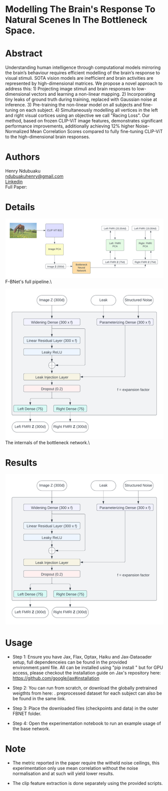 # Modelling The Brain's Response To Natural Scenes In The Bottleneck Space.

# Abstract 
Understanding human intelligence through computational models mirroring the brain’s behaviour requires efficient modelling of the brain’s response to visual stimuli. SOTA vision models are inefficient and brain activities are represented by high-dimensional matrices. We propose a novel approach to address this: 1) Projecting image stimuli and brain responses to low-dimensional vectors and learning a non-linear mapping. 2) Incorporating tiny leaks of ground truth during training, replaced with Gaussian noise at inference. 3) Pre-training the non-linear model on all subjects and fine-tuning on each subject. 4) Simultaneously modelling all vertices in the left and right visual cortices using an objective we call "Racing Loss". Our method, based on frozen CLIP-ViT image features, demonstrates significant performance improvements, additionally achieving 12% higher Noise-Normalized Mean Correlation Scores compared to fully fine-tuning CLIP-ViT to the high-dimensional brain responses.

# Authors
Henry Ndubuaku\
ndubuakuhenry@gmail.com\
[Linkedin](https://www.linkedin.com/in/henry-ndubuaku-7b6350b8/)\
Full Paper: 

# Details
![Alt text](/images/bottleneck.png "Diagram")
F-BNet's full pipeline.\

![Alt text](/images/network.png "Diagram")
The internals of the bottleneck network.\

# Results
![Alt text](/images/network.png "Diagram")

# Usage
* Step 1: Ensure you have Jax, Flax, Optax, Haiku and Jax-Dataoader setup, full dependenceies can be found in the provided environment.yaml file. All can be installed using "pip install <package-name>" but for GPU access, please checkout the installation guide on Jax's repository here: https://github.com/google/jax#installation

* Step 2: You can run from scratch, or download the globally pretrained weigthts from here: . preprocessed dataset for each subject can also be be found in the same link.

* Step 3: Place the downloaded files (checkpoints and data) in the outer FBNET folder.

* Step 4: Open the experimentation notebook to run an example usage of the base network.

# Note
* The metric reported in the paper require the witheld noise ceilings, this experimentation only use mean correlation without the noise normalisation and at such will yield lower results.

* The clip feature extraction is done separately using the provided scripts.